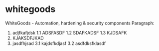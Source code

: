 # whitegoods
WhiteGoods - Automation, hardening &amp; security components
Paragraph:
1.  adjfkafjdsk
    1.1   ADSFASDF
    1.2   SDAFKADSF
    1.3   KJDSAFK
2.  KJAKSDFJKAD
3.  jasdfhjsad
    3.1   kajdsfkdjasf
    3.2   asdfdksfklasdf
